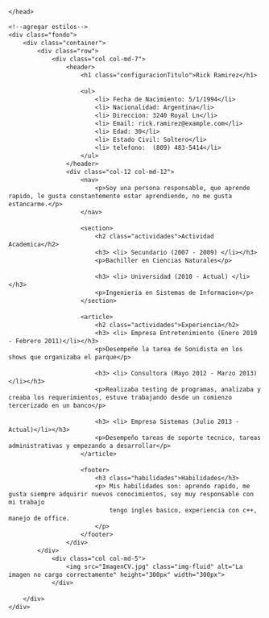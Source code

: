 <!DOCTYPE html>
<html lang="es">
<head>
    <meta charset="UTF-8">
    <meta http-equiv="X-UA-Compatible" content="IE=edge">
    <meta name="viewport" content="width=device-width, initial-scale=1.0">
    <title>Curriculum Vitae</title>
    <link rel="stylesheet" type="text/css" href="css/estilo_cv.css" />
    <link href="https://cdn.jsdelivr.net/npm/bootstrap@5.3.0-alpha1/dist/css/bootstrap.min.css" rel="stylesheet" integrity="sha384-GLhlTQ8iRABdZLl6O3oVMWSktQOp6b7In1Zl3/Jr59b6EGGoI1aFkw7cmDA6j6gD" crossorigin="anonymous">

    </head>
<body>

    <!--agregar estilos-->
    <div class="fondo">
        <div class="container">
            <div class="row">
                <div class="col col-md-7">
                    <header>
                        <h1 class="configuracionTitulo">Rick Ramirez</h1>

                        <ul>
                            <li> Fecha de Nacimiento: 5/1/1994</li>
                            <li> Nacionalidad: Argentina</li>
                            <li> Direccion: 3240 Royal Ln</li>
                            <li> Email: rick.ramirez@example.com</li>
                            <li> Edad: 30</li>
                            <li> Estado Civil: Soltero</li>
                            <li> telefono:  (809) 483-5414</li>
                        </ul>
                    </header>
                    <div class="col-12 col-md-12">
                        <nav>
                            <p>Soy una persona responsable, que aprende rapido, le gusta constantemente estar aprendiendo, no me gusta estancarme.</p>
                        </nav>
        
                        <section>
                            <h2 class="actividades">Actividad Academica</h2>
                            <h3> <li> Secundario (2007 - 2009) </li></h3>
                            <p>Bachiller en Ciencias Naturales</p>
        
                            <h3> <li> Universidad (2010 - Actual) </li></h3>
                            <p>Ingenieria en Sistemas de Informacion</p>
                        </section>
        
                        <article>
                            <h2 class="actividades">Experiencia</h2>
                            <h3> <li> Empresa Entretenimiento (Enero 2010 - Febrero 2011)</li></h3>
                            <p>Desempeñe la tarea de Sonidista en los shows que organizaba el parque</p>
        
                            <h3> <li> Consultora (Mayo 2012 - Marzo 2013)</li></h3>
                            <p>Realizaba testing de programas, analizaba y creaba los requerimientos, estuve trabajando desde un comienzo tercerizado en un banco</p>
        
                            <h3> <li> Empresa Sistemas (Julio 2013 - Actual)</li></h3>
                            <p>Desempeño tareas de soporte tecnico, tareas administrativas y empezando a desarrollar</p>
                        </article>
        
                        <footer>
                            <h3 class="habilidades">Habilidades</h3>
                            <p> Mis habilidades son: aprendo rapido, me gusta siempre adquirir nuevos conocimientos, soy muy responsable con mi trabajo 
                                tengo ingles basico, experiencia con c++, manejo de office.
                            </p>
                        </footer>
                    </div>
            </div>
                <div class="col col-md-5">
                    <img src="ImagenCV.jpg" class="img-fluid" alt="La imagen no cargo correctamente" height="300px" width="300px">
                </div>
        
        </div>
    </div>
</body>
</html>
